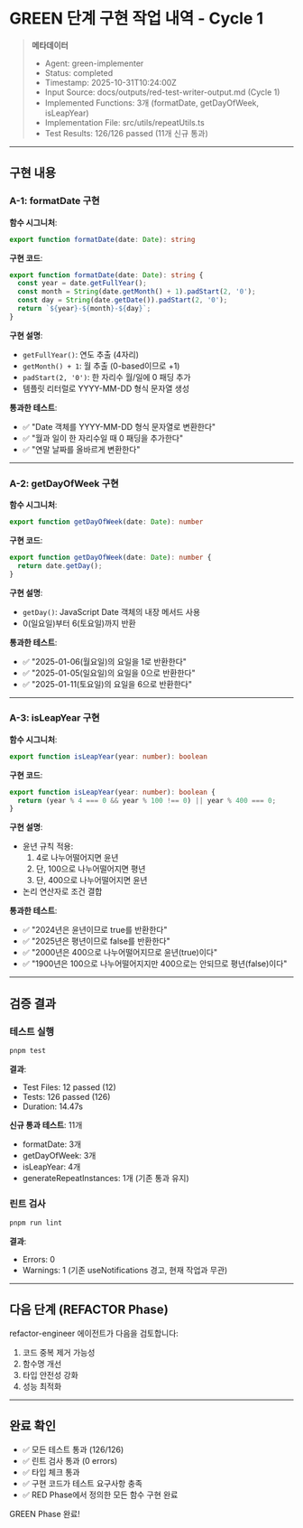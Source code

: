 # GREEN 단계 구현 작업 내역 - Cycle 1

> **메타데이터**
>
> - Agent: green-implementer
> - Status: completed
> - Timestamp: 2025-10-31T10:24:00Z
> - Input Source: docs/outputs/red-test-writer-output.md (Cycle 1)
> - Implemented Functions: 3개 (formatDate, getDayOfWeek, isLeapYear)
> - Implementation File: src/utils/repeatUtils.ts
> - Test Results: 126/126 passed (11개 신규 통과)

---

## 구현 내용

### A-1: formatDate 구현

**함수 시그니처**:
```typescript
export function formatDate(date: Date): string
```

**구현 코드**:
```typescript
export function formatDate(date: Date): string {
  const year = date.getFullYear();
  const month = String(date.getMonth() + 1).padStart(2, '0');
  const day = String(date.getDate()).padStart(2, '0');
  return `${year}-${month}-${day}`;
}
```

**구현 설명**:
- `getFullYear()`: 연도 추출 (4자리)
- `getMonth() + 1`: 월 추출 (0-based이므로 +1)
- `padStart(2, '0')`: 한 자리수 월/일에 0 패딩 추가
- 템플릿 리터럴로 YYYY-MM-DD 형식 문자열 생성

**통과한 테스트**:
- ✅ "Date 객체를 YYYY-MM-DD 형식 문자열로 변환한다"
- ✅ "월과 일이 한 자리수일 때 0 패딩을 추가한다"
- ✅ "연말 날짜를 올바르게 변환한다"

---

### A-2: getDayOfWeek 구현

**함수 시그니처**:
```typescript
export function getDayOfWeek(date: Date): number
```

**구현 코드**:
```typescript
export function getDayOfWeek(date: Date): number {
  return date.getDay();
}
```

**구현 설명**:
- `getDay()`: JavaScript Date 객체의 내장 메서드 사용
- 0(일요일)부터 6(토요일)까지 반환

**통과한 테스트**:
- ✅ "2025-01-06(월요일)의 요일을 1로 반환한다"
- ✅ "2025-01-05(일요일)의 요일을 0으로 반환한다"
- ✅ "2025-01-11(토요일)의 요일을 6으로 반환한다"

---

### A-3: isLeapYear 구현

**함수 시그니처**:
```typescript
export function isLeapYear(year: number): boolean
```

**구현 코드**:
```typescript
export function isLeapYear(year: number): boolean {
  return (year % 4 === 0 && year % 100 !== 0) || year % 400 === 0;
}
```

**구현 설명**:
- 윤년 규칙 적용:
  1. 4로 나누어떨어지면 윤년
  2. 단, 100으로 나누어떨어지면 평년
  3. 단, 400으로 나누어떨어지면 윤년
- 논리 연산자로 조건 결합

**통과한 테스트**:
- ✅ "2024년은 윤년이므로 true를 반환한다"
- ✅ "2025년은 평년이므로 false를 반환한다"
- ✅ "2000년은 400으로 나누어떨어지므로 윤년(true)이다"
- ✅ "1900년은 100으로 나누어떨어지지만 400으로는 안되므로 평년(false)이다"

---

## 검증 결과

### 테스트 실행

```bash
pnpm test
```

**결과**:
- Test Files: 12 passed (12)
- Tests: 126 passed (126)
- Duration: 14.47s

**신규 통과 테스트**: 11개
- formatDate: 3개
- getDayOfWeek: 3개
- isLeapYear: 4개
- generateRepeatInstances: 1개 (기존 통과 유지)

### 린트 검사

```bash
pnpm run lint
```

**결과**:
- Errors: 0
- Warnings: 1 (기존 useNotifications 경고, 현재 작업과 무관)

---

## 다음 단계 (REFACTOR Phase)

refactor-engineer 에이전트가 다음을 검토합니다:

1. 코드 중복 제거 가능성
2. 함수명 개선
3. 타입 안전성 강화
4. 성능 최적화

---

## 완료 확인

- ✅ 모든 테스트 통과 (126/126)
- ✅ 린트 검사 통과 (0 errors)
- ✅ 타입 체크 통과
- ✅ 구현 코드가 테스트 요구사항 충족
- ✅ RED Phase에서 정의한 모든 함수 구현 완료

GREEN Phase 완료!
